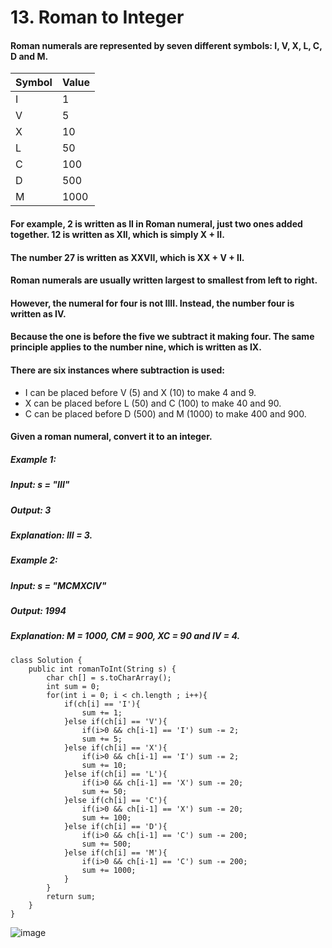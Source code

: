 # 13. Roman to Integer

#### Roman numerals are represented by seven different symbols: I, V, X, L, C, D and M.

| Symbol |Value|
| --- | --- |
|  I  |  1    |
|  V  |  5    |
|  X  |  10   |
|  L  |  50   |
|  C  |  100  |
|  D  |  500  |
|  M  |  1000 |

#### For example, 2 is written as II in Roman numeral, just two ones added together. 12 is written as XII, which is simply X + II. 
#### The number 27 is written as XXVII, which is XX + V + II.
#### Roman numerals are usually written largest to smallest from left to right.
#### However, the numeral for four is not IIII. Instead, the number four is written as IV. 
#### Because the one is before the five we subtract it making four. The same principle applies to the number nine, which is written as IX.
#### There are six instances where subtraction is used:
- I can be placed before V (5) and X (10) to make 4 and 9. 
- X can be placed before L (50) and C (100) to make 40 and 90. 
- C can be placed before D (500) and M (1000) to make 400 and 900.
#### Given a roman numeral, convert it to an integer.

##### Example 1:
##### Input: s = "III"
##### Output: 3
##### Explanation: III = 3.
##### Example 2:
##### Input: s = "MCMXCIV"
##### Output: 1994
##### Explanation: M = 1000, CM = 900, XC = 90 and IV = 4.

```
class Solution {
    public int romanToInt(String s) {
        char ch[] = s.toCharArray();
        int sum = 0;
        for(int i = 0; i < ch.length ; i++){
            if(ch[i] == 'I'){
                sum += 1;
            }else if(ch[i] == 'V'){
                if(i>0 && ch[i-1] == 'I') sum -= 2;
                sum += 5;
            }else if(ch[i] == 'X'){
                if(i>0 && ch[i-1] == 'I') sum -= 2;
                sum += 10;
            }else if(ch[i] == 'L'){
                if(i>0 && ch[i-1] == 'X') sum -= 20;
                sum += 50;
            }else if(ch[i] == 'C'){
                if(i>0 && ch[i-1] == 'X') sum -= 20;
                sum += 100;
            }else if(ch[i] == 'D'){
                if(i>0 && ch[i-1] == 'C') sum -= 200;
                sum += 500;
            }else if(ch[i] == 'M'){
                if(i>0 && ch[i-1] == 'C') sum -= 200;
                sum += 1000;
            }
        }     
        return sum;
    }
}
```

![image](https://user-images.githubusercontent.com/97871497/184805285-cf64ef63-9681-456b-baf7-858c0c35961c.png)

